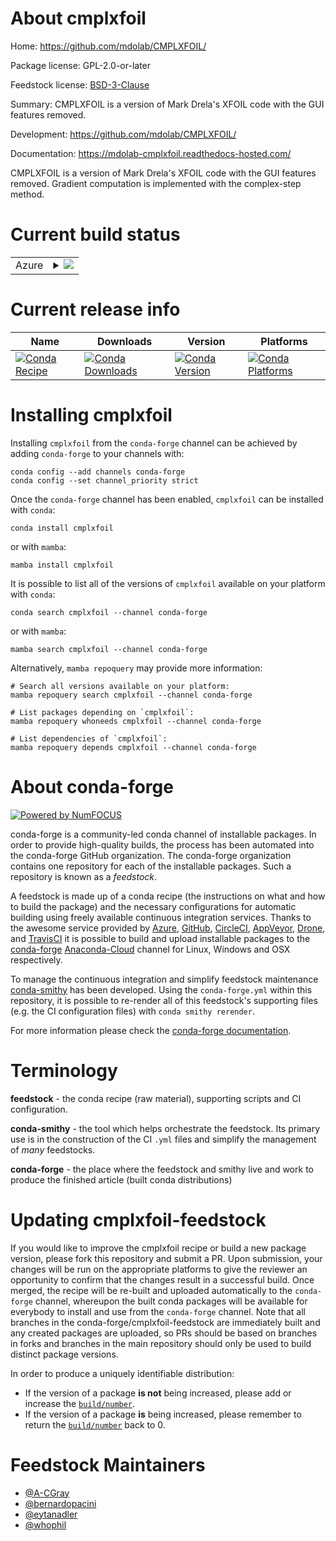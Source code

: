 About cmplxfoil
===============

Home: https://github.com/mdolab/CMPLXFOIL/

Package license: GPL-2.0-or-later

Feedstock license: [BSD-3-Clause](https://github.com/conda-forge/cmplxfoil-feedstock/blob/main/LICENSE.txt)

Summary: CMPLXFOIL is a version of Mark Drela's XFOIL code with the GUI features removed.

Development: https://github.com/mdolab/CMPLXFOIL/

Documentation: https://mdolab-cmplxfoil.readthedocs-hosted.com/

CMPLXFOIL is a version of Mark Drela's XFOIL code with the GUI features removed.
Gradient computation is implemented with the complex-step method.


Current build status
====================


<table>
    
  <tr>
    <td>Azure</td>
    <td>
      <details>
        <summary>
          <a href="https://dev.azure.com/conda-forge/feedstock-builds/_build/latest?definitionId=17666&branchName=main">
            <img src="https://dev.azure.com/conda-forge/feedstock-builds/_apis/build/status/cmplxfoil-feedstock?branchName=main">
          </a>
        </summary>
        <table>
          <thead><tr><th>Variant</th><th>Status</th></tr></thead>
          <tbody><tr>
              <td>linux_64_numpy1.20python3.7.____cpython</td>
              <td>
                <a href="https://dev.azure.com/conda-forge/feedstock-builds/_build/latest?definitionId=17666&branchName=main">
                  <img src="https://dev.azure.com/conda-forge/feedstock-builds/_apis/build/status/cmplxfoil-feedstock?branchName=main&jobName=linux&configuration=linux_64_numpy1.20python3.7.____cpython" alt="variant">
                </a>
              </td>
            </tr><tr>
              <td>linux_64_numpy1.20python3.8.____73_pypy</td>
              <td>
                <a href="https://dev.azure.com/conda-forge/feedstock-builds/_build/latest?definitionId=17666&branchName=main">
                  <img src="https://dev.azure.com/conda-forge/feedstock-builds/_apis/build/status/cmplxfoil-feedstock?branchName=main&jobName=linux&configuration=linux_64_numpy1.20python3.8.____73_pypy" alt="variant">
                </a>
              </td>
            </tr><tr>
              <td>linux_64_numpy1.20python3.8.____cpython</td>
              <td>
                <a href="https://dev.azure.com/conda-forge/feedstock-builds/_build/latest?definitionId=17666&branchName=main">
                  <img src="https://dev.azure.com/conda-forge/feedstock-builds/_apis/build/status/cmplxfoil-feedstock?branchName=main&jobName=linux&configuration=linux_64_numpy1.20python3.8.____cpython" alt="variant">
                </a>
              </td>
            </tr><tr>
              <td>linux_64_numpy1.20python3.9.____73_pypy</td>
              <td>
                <a href="https://dev.azure.com/conda-forge/feedstock-builds/_build/latest?definitionId=17666&branchName=main">
                  <img src="https://dev.azure.com/conda-forge/feedstock-builds/_apis/build/status/cmplxfoil-feedstock?branchName=main&jobName=linux&configuration=linux_64_numpy1.20python3.9.____73_pypy" alt="variant">
                </a>
              </td>
            </tr><tr>
              <td>linux_64_numpy1.20python3.9.____cpython</td>
              <td>
                <a href="https://dev.azure.com/conda-forge/feedstock-builds/_build/latest?definitionId=17666&branchName=main">
                  <img src="https://dev.azure.com/conda-forge/feedstock-builds/_apis/build/status/cmplxfoil-feedstock?branchName=main&jobName=linux&configuration=linux_64_numpy1.20python3.9.____cpython" alt="variant">
                </a>
              </td>
            </tr><tr>
              <td>linux_64_numpy1.21python3.10.____cpython</td>
              <td>
                <a href="https://dev.azure.com/conda-forge/feedstock-builds/_build/latest?definitionId=17666&branchName=main">
                  <img src="https://dev.azure.com/conda-forge/feedstock-builds/_apis/build/status/cmplxfoil-feedstock?branchName=main&jobName=linux&configuration=linux_64_numpy1.21python3.10.____cpython" alt="variant">
                </a>
              </td>
            </tr><tr>
              <td>osx_64_numpy1.20python3.7.____cpython</td>
              <td>
                <a href="https://dev.azure.com/conda-forge/feedstock-builds/_build/latest?definitionId=17666&branchName=main">
                  <img src="https://dev.azure.com/conda-forge/feedstock-builds/_apis/build/status/cmplxfoil-feedstock?branchName=main&jobName=osx&configuration=osx_64_numpy1.20python3.7.____cpython" alt="variant">
                </a>
              </td>
            </tr><tr>
              <td>osx_64_numpy1.20python3.8.____73_pypy</td>
              <td>
                <a href="https://dev.azure.com/conda-forge/feedstock-builds/_build/latest?definitionId=17666&branchName=main">
                  <img src="https://dev.azure.com/conda-forge/feedstock-builds/_apis/build/status/cmplxfoil-feedstock?branchName=main&jobName=osx&configuration=osx_64_numpy1.20python3.8.____73_pypy" alt="variant">
                </a>
              </td>
            </tr><tr>
              <td>osx_64_numpy1.20python3.8.____cpython</td>
              <td>
                <a href="https://dev.azure.com/conda-forge/feedstock-builds/_build/latest?definitionId=17666&branchName=main">
                  <img src="https://dev.azure.com/conda-forge/feedstock-builds/_apis/build/status/cmplxfoil-feedstock?branchName=main&jobName=osx&configuration=osx_64_numpy1.20python3.8.____cpython" alt="variant">
                </a>
              </td>
            </tr><tr>
              <td>osx_64_numpy1.20python3.9.____73_pypy</td>
              <td>
                <a href="https://dev.azure.com/conda-forge/feedstock-builds/_build/latest?definitionId=17666&branchName=main">
                  <img src="https://dev.azure.com/conda-forge/feedstock-builds/_apis/build/status/cmplxfoil-feedstock?branchName=main&jobName=osx&configuration=osx_64_numpy1.20python3.9.____73_pypy" alt="variant">
                </a>
              </td>
            </tr><tr>
              <td>osx_64_numpy1.20python3.9.____cpython</td>
              <td>
                <a href="https://dev.azure.com/conda-forge/feedstock-builds/_build/latest?definitionId=17666&branchName=main">
                  <img src="https://dev.azure.com/conda-forge/feedstock-builds/_apis/build/status/cmplxfoil-feedstock?branchName=main&jobName=osx&configuration=osx_64_numpy1.20python3.9.____cpython" alt="variant">
                </a>
              </td>
            </tr><tr>
              <td>osx_64_numpy1.21python3.10.____cpython</td>
              <td>
                <a href="https://dev.azure.com/conda-forge/feedstock-builds/_build/latest?definitionId=17666&branchName=main">
                  <img src="https://dev.azure.com/conda-forge/feedstock-builds/_apis/build/status/cmplxfoil-feedstock?branchName=main&jobName=osx&configuration=osx_64_numpy1.21python3.10.____cpython" alt="variant">
                </a>
              </td>
            </tr>
          </tbody>
        </table>
      </details>
    </td>
  </tr>
</table>

Current release info
====================

| Name | Downloads | Version | Platforms |
| --- | --- | --- | --- |
| [![Conda Recipe](https://img.shields.io/badge/recipe-cmplxfoil-green.svg)](https://anaconda.org/conda-forge/cmplxfoil) | [![Conda Downloads](https://img.shields.io/conda/dn/conda-forge/cmplxfoil.svg)](https://anaconda.org/conda-forge/cmplxfoil) | [![Conda Version](https://img.shields.io/conda/vn/conda-forge/cmplxfoil.svg)](https://anaconda.org/conda-forge/cmplxfoil) | [![Conda Platforms](https://img.shields.io/conda/pn/conda-forge/cmplxfoil.svg)](https://anaconda.org/conda-forge/cmplxfoil) |

Installing cmplxfoil
====================

Installing `cmplxfoil` from the `conda-forge` channel can be achieved by adding `conda-forge` to your channels with:

```
conda config --add channels conda-forge
conda config --set channel_priority strict
```

Once the `conda-forge` channel has been enabled, `cmplxfoil` can be installed with `conda`:

```
conda install cmplxfoil
```

or with `mamba`:

```
mamba install cmplxfoil
```

It is possible to list all of the versions of `cmplxfoil` available on your platform with `conda`:

```
conda search cmplxfoil --channel conda-forge
```

or with `mamba`:

```
mamba search cmplxfoil --channel conda-forge
```

Alternatively, `mamba repoquery` may provide more information:

```
# Search all versions available on your platform:
mamba repoquery search cmplxfoil --channel conda-forge

# List packages depending on `cmplxfoil`:
mamba repoquery whoneeds cmplxfoil --channel conda-forge

# List dependencies of `cmplxfoil`:
mamba repoquery depends cmplxfoil --channel conda-forge
```


About conda-forge
=================

[![Powered by
NumFOCUS](https://img.shields.io/badge/powered%20by-NumFOCUS-orange.svg?style=flat&colorA=E1523D&colorB=007D8A)](https://numfocus.org)

conda-forge is a community-led conda channel of installable packages.
In order to provide high-quality builds, the process has been automated into the
conda-forge GitHub organization. The conda-forge organization contains one repository
for each of the installable packages. Such a repository is known as a *feedstock*.

A feedstock is made up of a conda recipe (the instructions on what and how to build
the package) and the necessary configurations for automatic building using freely
available continuous integration services. Thanks to the awesome service provided by
[Azure](https://azure.microsoft.com/en-us/services/devops/), [GitHub](https://github.com/),
[CircleCI](https://circleci.com/), [AppVeyor](https://www.appveyor.com/),
[Drone](https://cloud.drone.io/welcome), and [TravisCI](https://travis-ci.com/)
it is possible to build and upload installable packages to the
[conda-forge](https://anaconda.org/conda-forge) [Anaconda-Cloud](https://anaconda.org/)
channel for Linux, Windows and OSX respectively.

To manage the continuous integration and simplify feedstock maintenance
[conda-smithy](https://github.com/conda-forge/conda-smithy) has been developed.
Using the ``conda-forge.yml`` within this repository, it is possible to re-render all of
this feedstock's supporting files (e.g. the CI configuration files) with ``conda smithy rerender``.

For more information please check the [conda-forge documentation](https://conda-forge.org/docs/).

Terminology
===========

**feedstock** - the conda recipe (raw material), supporting scripts and CI configuration.

**conda-smithy** - the tool which helps orchestrate the feedstock.
                   Its primary use is in the construction of the CI ``.yml`` files
                   and simplify the management of *many* feedstocks.

**conda-forge** - the place where the feedstock and smithy live and work to
                  produce the finished article (built conda distributions)


Updating cmplxfoil-feedstock
============================

If you would like to improve the cmplxfoil recipe or build a new
package version, please fork this repository and submit a PR. Upon submission,
your changes will be run on the appropriate platforms to give the reviewer an
opportunity to confirm that the changes result in a successful build. Once
merged, the recipe will be re-built and uploaded automatically to the
`conda-forge` channel, whereupon the built conda packages will be available for
everybody to install and use from the `conda-forge` channel.
Note that all branches in the conda-forge/cmplxfoil-feedstock are
immediately built and any created packages are uploaded, so PRs should be based
on branches in forks and branches in the main repository should only be used to
build distinct package versions.

In order to produce a uniquely identifiable distribution:
 * If the version of a package **is not** being increased, please add or increase
   the [``build/number``](https://docs.conda.io/projects/conda-build/en/latest/resources/define-metadata.html#build-number-and-string).
 * If the version of a package **is** being increased, please remember to return
   the [``build/number``](https://docs.conda.io/projects/conda-build/en/latest/resources/define-metadata.html#build-number-and-string)
   back to 0.

Feedstock Maintainers
=====================

* [@A-CGray](https://github.com/A-CGray/)
* [@bernardopacini](https://github.com/bernardopacini/)
* [@eytanadler](https://github.com/eytanadler/)
* [@whophil](https://github.com/whophil/)

